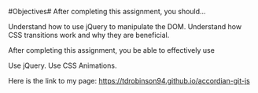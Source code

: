 #Objectives#
After completing this assignment, you should…

Understand how to use jQuery to manipulate the DOM.
Understand how CSS transitions work and why they are beneficial.

After completing this assignment, you be able to effectively use

Use jQuery.
Use CSS Animations.

Here is the link to my page: https://tdrobinson94.github.io/accordian-git-js
